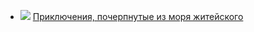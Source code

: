 * ![](/books/prose_classic/Александр%20Фомич%20Вельтман/Приключения,%20почерпнутые%20из%20моря%20житейского.jpg) [Приключения, почерпнутые из моря житейского](/books/prose_classic/Александр%20Фомич%20Вельтман/Приключения,%20почерпнутые%20из%20моря%20житейского)